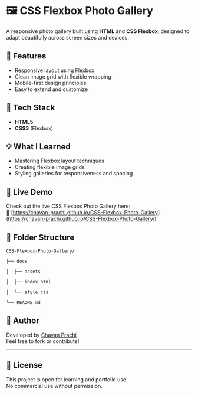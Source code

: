 
# 🖼️ CSS Flexbox Photo Gallery

A responsive photo gallery built using **HTML** and **CSS Flexbox**, designed to adapt beautifully across screen sizes and devices.

## 🚀 Features

* Responsive layout using Flexbox
* Clean image grid with flexible wrapping
* Mobile-first design principles
* Easy to extend and customize

## 🧩 Tech Stack

* **HTML5**
* **CSS3** (Flexbox)

## 💡 What I Learned

* Mastering Flexbox layout techniques
* Creating flexible image grids
* Styling galleries for responsiveness and spacing

## 🔗 Live Demo

Check out the live CSS Flexbox Photo Gallery here:  
🔗 [https://chavan-prachi.github.io/CSS-Flexbox-Photo-Gallery](https://chavan-prachi.github.io/CSS-Flexbox-Photo-Gallery/) 

## 📁 Folder Structure

```
CSS-Flexbox-Photo-Gallery/

├── docs

│  ├── assets

│  ├── index.html

│  └── style.css

└── README.md

```

## 📌 Author

Developed by [Chavan Prachi](https://github.com/Chavan-Prachi)  
Feel free to fork or contribute!

---

## 🧾 License

This project is open for learning and portfolio use.  
No commercial use without permission.